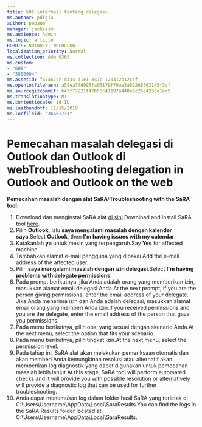 ```yaml
---
title: 606 informasi tentang delegasi
ms.author: pdigia
author: pebaum
manager: jackiesm
ms.audience: Admin
ms.topic: article
ROBOTS: NOINDEX, NOFOLLOW
localization_priority: Normal
ms.collection: Adm_O365
ms.custom:
- "606"
- "3800004"
ms.assetid: f67467cc-d434-41e1-847c-120412b12c3f
ms.openlocfilehash: a59ea7fd995fa05179f70ae3a82268363145f3af
ms.sourcegitcommit: b43f77221f47b50c41197a448a9c26c423ce1ad5
ms.translationtype: MT
ms.contentlocale: id-ID
ms.lasthandoff: 11/15/2019
ms.locfileid: "36661731"
---
```

# <a name="troubleshooting-delegation-in-outlook-and-outlook-on-the-web"></a><span data-ttu-id="aa205-102">Pemecahan masalah delegasi di Outlook dan Outlook di web</span><span class="sxs-lookup"><span data-stu-id="aa205-102">Troubleshooting delegation in Outlook and Outlook on the web</span></span>

<span data-ttu-id="aa205-103">**Pemecahan masalah dengan alat SaRA:**</span><span class="sxs-lookup"><span data-stu-id="aa205-103">**Troubleshooting with the SaRA tool:**</span></span>

1. <span data-ttu-id="aa205-104">Download dan menginstal SaRA alat [di sini](https://aka.ms/SaRA-SkypeForBusinessSignIn).</span><span class="sxs-lookup"><span data-stu-id="aa205-104">Download and install SaRA tool [here](https://aka.ms/SaRA-SkypeForBusinessSignIn).</span></span>
1. <span data-ttu-id="aa205-105">Pilih **Outlook**, lalu **saya mengalami masalah dengan kalender saya**.</span><span class="sxs-lookup"><span data-stu-id="aa205-105">Select **Outlook**, then **I'm having issues with my calendar**.</span></span>
1. <span data-ttu-id="aa205-106">Katakanlah **ya** untuk mesin yang terpengaruh.</span><span class="sxs-lookup"><span data-stu-id="aa205-106">Say **Yes** for affected machine.</span></span>
1. <span data-ttu-id="aa205-107">Tambahkan alamat e-mail pengguna yang dipakai.</span><span class="sxs-lookup"><span data-stu-id="aa205-107">Add the e-mail address of the affected user.</span></span>
1. <span data-ttu-id="aa205-108">Pilih **saya mengalami masalah dengan izin delegasi**.</span><span class="sxs-lookup"><span data-stu-id="aa205-108">Select **I'm having problems with delegate permissions**.</span></span>
1. <span data-ttu-id="aa205-109">Pada prompt berikutnya, jika Anda adalah orang yang memberikan izin, masukkan alamat email delegasi Anda.</span><span class="sxs-lookup"><span data-stu-id="aa205-109">At the next prompt, if you are the person giving permissions, enter the email address of your delegate.</span></span> <span data-ttu-id="aa205-110">Jika Anda menerima izin dan Anda adalah delegasi, masukkan alamat email orang yang memberi Anda izin.</span><span class="sxs-lookup"><span data-stu-id="aa205-110">If you received permissions and you are the delegate, enter the email address of the person that gave you permissions.</span></span>
1. <span data-ttu-id="aa205-111">Pada menu berikutnya, pilih opsi yang sesuai dengan skenario Anda.</span><span class="sxs-lookup"><span data-stu-id="aa205-111">At the next menu, select the option that fits your scenario.</span></span>
1. <span data-ttu-id="aa205-112">Pada menu berikutnya, pilih tingkat izin.</span><span class="sxs-lookup"><span data-stu-id="aa205-112">At the next menu, select the permission level.</span></span>
1. <span data-ttu-id="aa205-113">Pada tahap ini, SaRA alat akan melakukan pemeriksaan otomatis dan akan memberi Anda kemungkinan resolusi atau alternatif akan memberikan log diagnostik yang dapat digunakan untuk pemecahan masalah lebih lanjut.</span><span class="sxs-lookup"><span data-stu-id="aa205-113">At this stage, SaRA tool will perform automated checks and it will provide you with possible resolution or alternatively will provide a diagnostic log that can be used for further troubleshooting.</span></span>
1. <span data-ttu-id="aa205-114">Anda dapat menemukan log dalam folder hasil SaRA yang terletak di C:\Users\Username\AppData\Local\SaraResults.</span><span class="sxs-lookup"><span data-stu-id="aa205-114">You can find the logs in the SaRA Results folder located at C:\Users\Username\AppData\Local\SaraResults.</span></span>
